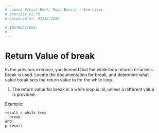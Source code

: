 ```yaml
---
# Launch School Book: Ruby Basics - Exercises
# exercise_03.rb 
# Answered On: 03/14/2020

# INSTRUCTIONS:
# 
---
```


# Return Value of break

In the previous exercise, you learned that the while loop returns nil unless 
break is used. Locate the documentation for break, and determine what value 
break sets the return value to for the while loop.

1. The return value for break in a while loop is nil, unless a different value is provided.

Example:

```
result = while true
  break
end
p result
```
